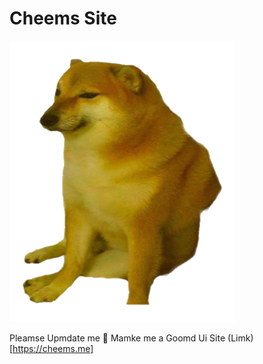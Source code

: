 # Cheems Site
<img src="/Cheems.png" alt="cheems">


Pleamse Upmdate me 🙏
Mamke me a Goomd Ui
Site (Limk)[https://cheems.me]

